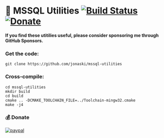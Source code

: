 :wrench: MSSQL Utilities [![Build Status](https://github.com/jonaski/mssql-utilities/workflows/CI:%20Build%20Test/badge.svg)](https://github.com/jonaski/mssql-utilities/actions)
[![Donate](https://img.shields.io/badge/Donate-PayPal-green.svg)](https://paypal.me/jonaskvinge)
=======================

**If you find these utitilies useful, please consider sponsoring me through GitHub Sponsors.**

### Get the code:

    git clone https://github.com/jonaski/mssql-utilities

### Cross-compile:

    cd mssql-utilities
    mkdir build
    cd build
    cmake .. -DCMAKE_TOOLCHAIN_FILE=../Toolchain-mingw32.cmake
    make -j4

### :moneybag: Donate

[![paypal](https://www.paypalobjects.com/en_US/i/btn/btn_donateCC_LG.gif)](https://paypal.me/jonaskvinge)
